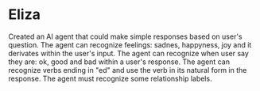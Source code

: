 # Eliza
Created an AI agent that could make simple responses based on user's question.
The agent can recognize feelings: sadnes, happyness, joy and it derivates within the user's input.
The agent can recognize when user say they are: ok, good and bad within a user's response.
The agent can recognize verbs ending in "ed" and use the verb in its natural form in the response.
The agent must recognize some relationship labels.
